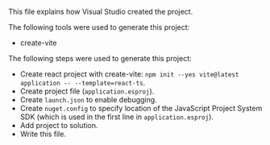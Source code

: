 This file explains how Visual Studio created the project.

The following tools were used to generate this project:
- create-vite

The following steps were used to generate this project:
- Create react project with create-vite: `npm init --yes vite@latest application -- --template=react-ts`.
- Create project file (`application.esproj`).
- Create `launch.json` to enable debugging.
- Create `nuget.config` to specify location of the JavaScript Project System SDK (which is used in the first line in `application.esproj`).
- Add project to solution.
- Write this file.
